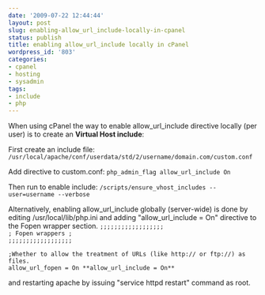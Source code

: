 ```yaml
---
date: '2009-07-22 12:44:44'
layout: post
slug: enabling-allow_url_include-locally-in-cpanel
status: publish
title: enabling allow_url_include locally in cPanel
wordpress_id: '803'
categories:
- cpanel
- hosting
- sysadmin
tags:
- include
- php
---
```


When using cPanel the way to enable allow_url_include directive locally (per user) is to create an **Virtual Host include**:

First create an include file:
`/usr/local/apache/conf/userdata/std/2/username/domain.com/custom.conf`

Add directive to custom.conf:
`
php_admin_flag allow_url_include On
`

Then run to enable include:
`/scripts/ensure_vhost_includes --user=username --verbose`

Alternatively, enabling allow_url_include globally (server-wide) is done by editing /usr/local/lib/php.ini and adding  "allow_url_include = On" directive to the Fopen wrapper section.
`;;;;;;;;;;;;;;;;;;                                                                                                                                           
; Fopen wrappers ;                                                                                                                                           
;;;;;;;;;;;;;;;;;;`                                                                                                                                           

`;Whether to allow the treatment of URLs (like http:// or ftp://) as files.                                                                                  
allow_url_fopen = On
**allow_url_include = On**`

and restarting apache by issuing "service httpd restart" command as root.


